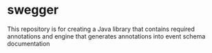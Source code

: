 # swegger
This repository is for creating a Java library that contains required annotations and engine that generates annotations into event schema documentation
